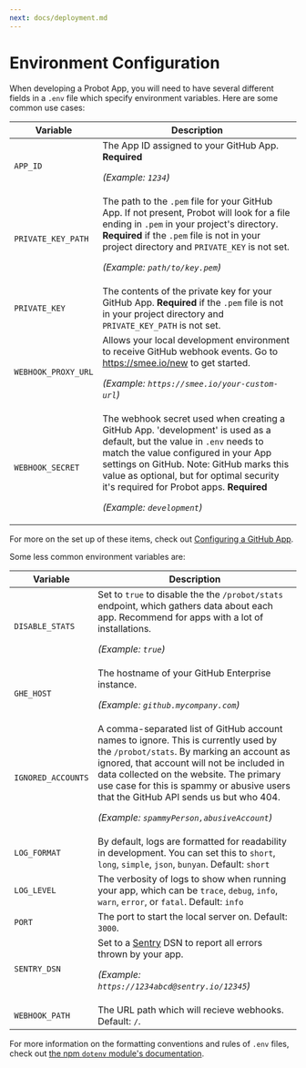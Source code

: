 ```yaml
---
next: docs/deployment.md
---
```


# Environment Configuration

When developing a Probot App, you will need to have several different fields in a `.env` file which specify environment variables. Here are some common use cases:

Variable | Description
---|---
`APP_ID` | The App ID assigned to your GitHub App. **Required** <p>_(Example: `1234`)_</p>
`PRIVATE_KEY_PATH` | The path to the `.pem` file for your GitHub App. If not present, Probot will look for a file ending in `.pem` in your project's directory. **Required** if the `.pem` file is not in your project directory and `PRIVATE_KEY` is not set. <p>_(Example: `path/to/key.pem`)_</p>
`PRIVATE_KEY` | The contents of the private key for your GitHub App. **Required** if the `.pem` file is not in your project directory and `PRIVATE_KEY_PATH` is not set.
`WEBHOOK_PROXY_URL` | Allows your local development environment to receive GitHub webhook events. Go to https://smee.io/new to get started. <p>_(Example: `https://smee.io/your-custom-url`)_</p>
`WEBHOOK_SECRET` | The webhook secret used when creating a GitHub App. 'development' is used as a default, but the value in `.env` needs to match the value configured in your App settings on GitHub. Note: GitHub marks this value as optional, but for optimal security it's required for Probot apps. **Required** <p>_(Example: `development`)_</p>

For more on the set up of these items, check out [Configuring a GitHub App](https://probot.github.io/docs/development/#configuring-a-github-app).

Some less common environment variables are:

Variable | Description
---|---
`DISABLE_STATS` | Set to `true` to disable the the `/probot/stats` endpoint, which gathers data about each app. Recommend for apps with a lot of installations. <p>_(Example: `true`)_</p>
`GHE_HOST` | The hostname of your GitHub Enterprise instance. <p>_(Example: `github.mycompany.com`)_</p>
`IGNORED_ACCOUNTS` | A comma-separated list of GitHub account names to ignore. This is currently used by the `/probot/stats`. By marking an account as ignored, that account will not be included in data collected on the website. The primary use case for this is spammy or abusive users that the GitHub API sends us but who 404. <p>_(Example: `spammyPerson,abusiveAccount`)_</p>
`LOG_FORMAT` | By default, logs are formatted for readability in development. You can set this to `short`, `long`, `simple`, `json`, `bunyan`. Default: `short`
`LOG_LEVEL` | The verbosity of logs to show when running your app, which can be `trace`, `debug`, `info`, `warn`, `error`, or `fatal`. Default: `info`
`PORT` | The port to start the local server on. Default: `3000`.
`SENTRY_DSN` | Set to a [Sentry](https://sentry.io/) DSN to report all errors thrown by your app.  <p>_(Example: `https://1234abcd@sentry.io/12345`)_</p>
`WEBHOOK_PATH` | The URL path which will recieve webhooks. Default: `/`.

For more information on the formatting conventions and rules of `.env` files, check out [the npm `dotenv` module's documentation](https://www.npmjs.com/package/dotenv#rules).

